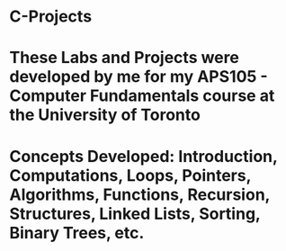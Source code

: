 # C-Projects
# These Labs and Projects were developed by me for my APS105 - Computer Fundamentals course at the University of Toronto
# Concepts Developed: Introduction, Computations, Loops, Pointers, Algorithms, Functions, Recursion, Structures, Linked Lists, Sorting, Binary Trees, etc.

